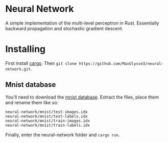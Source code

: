 # Neural Network

A simple implementation of the multi-level perceptron in Rust.
Essentially backward propagation and stochastic gradient descent.

# Installing

First install [cargo](https://doc.rust-lang.org/cargo/getting-started/installation.html).
Then `git clone https://github.com/MaxUlysse3/neural-network.git`.

## Mnist database

You'll need to download the [mnist database](http://yann.lecun.com/exdb/mnist/).
Extract the files, place them and rename them like so:
```
neural-network/mnist/test-images.idx
neural-network/mnist/test-labels.idx
neural-network/mnist/train-images.idx
neural-network/mnist/train-labels.idx
```

Finally, enter the neural-network folder and `cargo run`.
